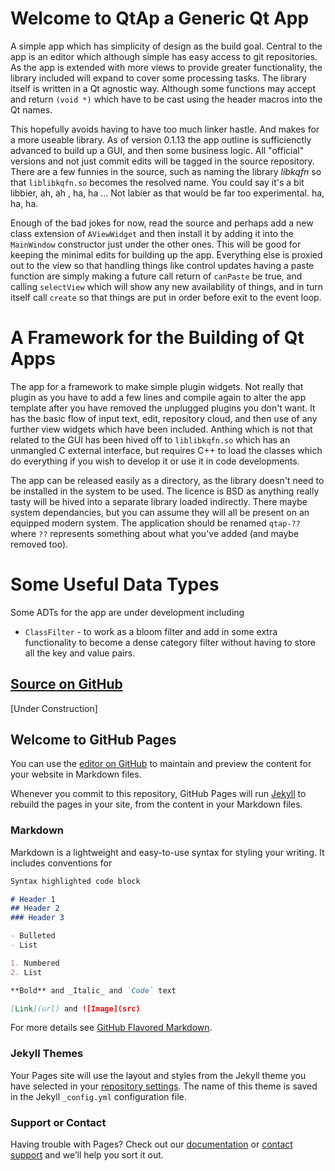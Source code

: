 # Welcome to QtAp a Generic Qt App

A simple app which has simplicity of design as the build goal. Central to the app is an editor which although simple has easy access to git repositories. As the app is extended with more views to provide greater functionality, the library included will expand to cover some processing tasks. The library itself is written in a Qt agnostic way. Although some functions may accept and return `(void *)` which have to be cast using the header macros into the Qt names.

This hopefully avoids having to have too much linker hastle. And makes for a more useable library. As of version 0.1.13 the app outline is sufficienctly advanced to build up a GUI, and then some business logic. All "official" versions and not just commit edits will be tagged in the source repository. There are a few funnies in the source, such as naming the library *libkqfn* so that `liblibkqfn.so` becomes the resolved name. You could say it's a bit libbier, ah, ah , ha, ha ... Not labier as that would be far too experimental. ha, ha, ha.

Enough of the bad jokes for now, read the source and perhaps add a new class extension of `AViewWidget` and then install it by adding it into the `MainWindow` constructor just under the other ones. This will be good for keeping the minimal edits for building up the app. Everything else is proxied out to the view so that handling things like control updates having a paste function are simply making a future call return of `canPaste` be true, and calling `selectView` which will show any new availability of things, and in turn itself call `create` so that things are put in order before exit to the event loop.

# A Framework for the Building of Qt Apps

The app for a framework to make simple plugin widgets. Not really that plugin as you have to add a few lines and compile again to alter the app template after you have removed the unplugged plugins you don't want. It has the basic flow of input text, edit, repository cloud, and then use of any further view widgets which have been included. Anthing which is not that related to the GUI has been hived off to `liblibkqfn.so` which has an unmangled C external interface, but requires C++ to load the classes which do everything if you wish to develop it or use it in code developments.

The app can be released easily as a directory, as the library doesn't need to be installed in the system to be used. The licence is BSD as anything really tasty will be hived into a separate library loaded indirectly. There maybe system dependancies, but you can assume they will all be present on an equipped modern system. The application should be renamed `qtap-??` where `??` represents something about what you've added (and maybe removed too).

# Some Useful Data Types

Some ADTs for the app are under development including

  * `ClassFilter` - to work as a bloom filter and add in some extra functionality to become a dense category filter without having to store all the key and value pairs.

## [Source on GitHub](https://github.com/jackokring/qtap)

[Under Construction]

## Welcome to GitHub Pages

You can use the [editor on GitHub](https://github.com/jackokring/qtap/edit/master/README.md) to maintain and preview the content for your website in Markdown files.

Whenever you commit to this repository, GitHub Pages will run [Jekyll](https://jekyllrb.com/) to rebuild the pages in your site, from the content in your Markdown files.

### Markdown

Markdown is a lightweight and easy-to-use syntax for styling your writing. It includes conventions for

```markdown
Syntax highlighted code block

# Header 1
## Header 2
### Header 3

- Bulleted
- List

1. Numbered
2. List

**Bold** and _Italic_ and `Code` text

[Link](url) and ![Image](src)
```

For more details see [GitHub Flavored Markdown](https://guides.github.com/features/mastering-markdown/).

### Jekyll Themes

Your Pages site will use the layout and styles from the Jekyll theme you have selected in your [repository settings](https://github.com/jackokring/qtap/settings). The name of this theme is saved in the Jekyll `_config.yml` configuration file.

### Support or Contact

Having trouble with Pages? Check out our [documentation](https://help.github.com/categories/github-pages-basics/) or [contact support](https://github.com/contact) and we’ll help you sort it out.
